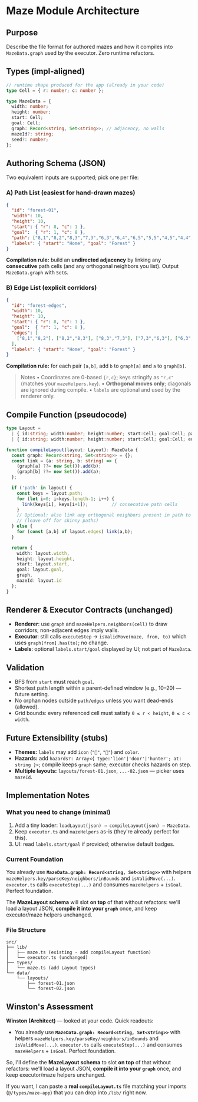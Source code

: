 # Maze Module Architecture

## Purpose

Describe the file format for authored mazes and how it compiles into `MazeData.graph` used by the executor. Zero runtime refactors.

## Types (impl-aligned)

```ts
// runtime shape produced for the app (already in your code)
type Cell = { r: number; c: number };

type MazeData = {
  width: number;
  height: number;
  start: Cell;
  goal: Cell;
  graph: Record<string, Set<string>>; // adjacency, no walls
  mazeId?: string;
  seed?: number;
};
```

## Authoring Schema (JSON)

Two equivalent inputs are supported; pick one per file:

### A) **Path List** (easiest for hand-drawn mazes)

```json
{
  "id": "forest-01",
  "width": 10,
  "height": 10,
  "start": { "r": 8, "c": 1 },
  "goal":  { "r": 1, "c": 8 },
  "path": ["8,1","8,2","8,3","7,3","6,3","6,4","6,5","5,5","4,5","4,4","4,3","3,3","2,3","2,4","2,5","2,6","2,7","2,8"],
  "labels": { "start": "Home", "goal": "Forest" }
}
```

**Compilation rule:** build an **undirected adjacency** by linking any **consecutive** path cells (and any orthogonal neighbors you list). Output `MazeData.graph` with `Set`s.

### B) **Edge List** (explicit corridors)

```json
{
  "id": "forest-edges",
  "width": 10,
  "height": 10,
  "start": { "r": 8, "c": 1 },
  "goal":  { "r": 1, "c": 8 },
  "edges": [
    ["8,1","8,2"], ["8,2","8,3"], ["8,3","7,3"], ["7,3","6,3"], ["6,3","6,4"]
  ],
  "labels": { "start": "Home", "goal": "Forest" }
}
```

**Compilation rule:** for each pair `[a,b]`, add `b` to `graph[a]` and `a` to `graph[b]`.

> Notes
> • Coordinates are 0-based `{r,c}`; keys stringify as `"r,c"` (matches your `mazeHelpers.key`).
> • **Orthogonal moves only**; diagonals are ignored during compile.
> • `labels` are optional and used by the renderer only.

## Compile Function (pseudocode)

```ts
type Layout =
  | { id:string; width:number; height:number; start:Cell; goal:Cell; path:string[]; labels?:{start?:string;goal?:string} }
  | { id:string; width:number; height:number; start:Cell; goal:Cell; edges:[string,string][]; labels?:{start?:string;goal?:string} };

function compileLayout(layout: Layout): MazeData {
  const graph: Record<string, Set<string>> = {};
  const link = (a: string, b: string) => {
    (graph[a] ??= new Set()).add(b);
    (graph[b] ??= new Set()).add(a);
  };

  if ('path' in layout) {
    const keys = layout.path;
    for (let i=0; i<keys.length-1; i++) {
      link(keys[i], keys[i+1]);         // consecutive path cells
    }
    // Optional: also link any orthogonal neighbors present in path to widen corridors
    // (leave off for skinny paths)
  } else {
    for (const [a,b] of layout.edges) link(a,b);
  }

  return {
    width: layout.width,
    height: layout.height,
    start: layout.start,
    goal: layout.goal,
    graph,
    mazeId: layout.id
  };
}
```

## Renderer & Executor Contracts (unchanged)

* **Renderer**: use `graph` and `mazeHelpers.neighbors(cell)` to draw corridors; non-adjacent edges imply walls.
* **Executor**: still calls `executeStep` → `isValidMove(maze, from, to)` which uses `graph[from].has(to)`; no change.
* **Labels**: optional `labels.start/goal` displayed by UI; not part of `MazeData`.

## Validation

* BFS from `start` must reach `goal`.
* Shortest path length within a parent-defined window (e.g., 10–20) — future setting.
* No orphan nodes outside `path/edges` unless you want dead-ends (allowed).
* Grid bounds: every referenced cell must satisfy `0 ≤ r < height`, `0 ≤ c < width`.

## Future Extensibility (stubs)

* **Themes:** `labels` may add `icon` (`"🏡"`, `"🌳"`) and `color`.
* **Hazards:** add `hazards?: Array<{ type:'lion'|'door'|'hunter'; at: string }>`; compile keeps `graph` same; executor checks hazards on step.
* **Multiple layouts:** `layouts/forest-01.json`, `...-02.json` — picker uses `mazeId`.

## Implementation Notes

### What you need to change (minimal)

1. Add a tiny loader: `loadLayout(json) → compileLayout(json) → MazeData`.
2. Keep `executor.ts` and `mazeHelpers` as-is (they're already perfect for this).
3. UI: read `labels.start/goal` if provided; otherwise default badges.

### Current Foundation

You already use **`MazeData.graph: Record<string, Set<string>>`** with helpers `mazeHelpers.key/parseKey/neighbors/inBounds` and `isValidMove(...)`. `executor.ts` calls `executeStep(...)` and consumes `mazeHelpers` + `isGoal`. Perfect foundation.

The **MazeLayout schema** will slot **on top** of that without refactors: we'll load a layout JSON, **compile it into your `graph`** once, and keep executor/maze helpers unchanged.

### File Structure

```
src/
├── lib/
│   ├── maze.ts (existing - add compileLayout function)
│   └── executor.ts (unchanged)
├── types/
│   └── maze.ts (add Layout types)
└── data/
    └── layouts/
        ├── forest-01.json
        └── forest-02.json
```

## Winston's Assessment

**Winston (Architect)** — looked at your code. Quick readouts:

* You already use **`MazeData.graph: Record<string, Set<string>>`** with helpers `mazeHelpers.key/parseKey/neighbors/inBounds` and `isValidMove(...)`. `executor.ts` calls `executeStep(...)` and consumes `mazeHelpers` + `isGoal`. Perfect foundation.

So, I'll define the **MazeLayout schema** to slot **on top** of that without refactors: we'll load a layout JSON, **compile it into your `graph`** once, and keep executor/maze helpers unchanged.

If you want, I can paste a **real `compileLayout.ts`** file matching your imports (`@/types/maze-app`) that you can drop into `/lib/` right now.
